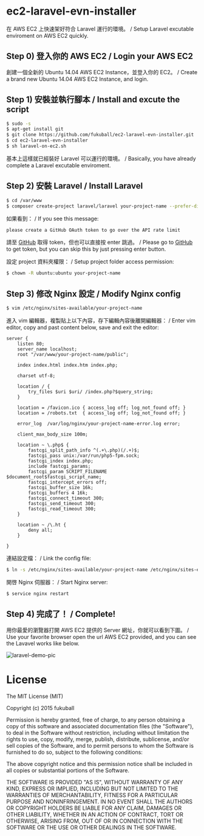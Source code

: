 ec2-laravel-evn-installer
==========

在 AWS EC2 上快速架好符合 Laravel 運行的環境。 / Setup Laravel excutable enviroment on AWS EC2 quickly.

## Step 0) 登入你的 AWS EC2 / Login your AWS EC2

創建一個全新的 Ubuntu 14.04 AWS EC2 Instance，並登入你的 EC2。 / Create a brand new Ubuntu 14.04 AWS EC2 Instance, and login.

## Step 1) 安裝並執行腳本 / Install and excute the script

```bash
$ sudo -s
$ apt-get install git
$ git clone https://github.com/fukuball/ec2-laravel-evn-installer.git
$ cd ec2-laravel-evn-installer
$ sh laravel-on-ec2.sh
```

基本上這樣就已經裝好 Laravel 可以運行的環境。 / Basically, you have already complete a Laravel excutable enviroment.

## Step 2) 安裝 Laravel / Install Laravel

```bash
$ cd /var/www
$ composer create-project laravel/laravel your-project-name --prefer-dist
```

如果看到： / If you see this message:

```bash
please create a GitHub OAuth token to go over the API rate limit
```

請至 [GitHub](https://help.github.com/articles/creating-an-access-token-for-command-line-use/) 取得 token，但也可以直接按 enter 跳過。 / Please go to [GitHub](https://help.github.com/articles/creating-an-access-token-for-command-line-use/) to get token, but you can skip this by just pressing enter button.

設定 project 資料夾權限： / Setup project folder access permission:

```bash
$ chown -R ubuntu:ubuntu your-project-name
```

## Step 3) 修改 Nginx 設定 / Modify Nginx config

```bash
$ vim /etc/nginx/sites-available/your-project-name
```

進入 vim 編輯器，複製貼上以下內容，存下編輯內容後離開編輯器： / Enter vim editor, copy and past content below, save and exit the editor:

```vim
server {
    listen 80;
    server_name localhost;
    root "/var/www/your-project-name/public";

    index index.html index.htm index.php;

    charset utf-8;

    location / {
        try_files $uri $uri/ /index.php?$query_string;
    }

    location = /favicon.ico { access_log off; log_not_found off; }
    location = /robots.txt  { access_log off; log_not_found off; }

    error_log  /var/log/nginx/your-project-name-error.log error;

    client_max_body_size 100m;

    location ~ \.php$ {
        fastcgi_split_path_info ^(.+\.php)(/.+)$;
        fastcgi_pass unix:/var/run/php5-fpm.sock;
        fastcgi_index index.php;
        include fastcgi_params;
        fastcgi_param SCRIPT_FILENAME $document_root$fastcgi_script_name;
        fastcgi_intercept_errors off;
        fastcgi_buffer_size 16k;
        fastcgi_buffers 4 16k;
        fastcgi_connect_timeout 300;
        fastcgi_send_timeout 300;
        fastcgi_read_timeout 300;
    }

    location ~ /\.ht {
        deny all;
    }

}
```

連結設定檔： / Link the config file:

```bash
$ ln -s /etc/nginx/sites-available/your-project-name /etc/nginx/sites-enabled/your-project-name
```

開啓 Nginx 伺服器： / Start Nginx server:

```bash
$ service nginx restart
```

## Step 4) 完成了！ / Complete!

用你最愛的瀏覽器打開 AWS EC2 提供的 Server 網址，你就可以看到下圖。 / Use your favorite browser open the url AWS EC2 provided, and you can see the Lavavel works like below.

![laravel-demo-pic](https://raw.github.com/fukuball/ec2-laravel-evn-installer/master/laravel-demo-pic.png)

License
=========
The MIT License (MIT)

Copyright (c) 2015 fukuball

Permission is hereby granted, free of charge, to any person obtaining a copy
of this software and associated documentation files (the "Software"), to deal
in the Software without restriction, including without limitation the rights
to use, copy, modify, merge, publish, distribute, sublicense, and/or sell
copies of the Software, and to permit persons to whom the Software is
furnished to do so, subject to the following conditions:

The above copyright notice and this permission notice shall be included in all
copies or substantial portions of the Software.

THE SOFTWARE IS PROVIDED "AS IS", WITHOUT WARRANTY OF ANY KIND, EXPRESS OR
IMPLIED, INCLUDING BUT NOT LIMITED TO THE WARRANTIES OF MERCHANTABILITY,
FITNESS FOR A PARTICULAR PURPOSE AND NONINFRINGEMENT. IN NO EVENT SHALL THE
AUTHORS OR COPYRIGHT HOLDERS BE LIABLE FOR ANY CLAIM, DAMAGES OR OTHER
LIABILITY, WHETHER IN AN ACTION OF CONTRACT, TORT OR OTHERWISE, ARISING FROM,
OUT OF OR IN CONNECTION WITH THE SOFTWARE OR THE USE OR OTHER DEALINGS IN THE
SOFTWARE.
